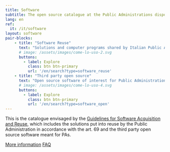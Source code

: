 ```yaml
---
title: Software
subtitle: The open source catalogue at the Public Administrations disposal.
lang: en
ref:
  it: /it/software
layout: software
pair-blocks:
    - title: "Software Reuse"
      text: "Solutions and computer programs shared by Italian Public Administrations"
      # image: /assets/images/come-lo-uso-2.svg
      buttons:
        - label: Explore
          class: btn btn-primary
          url: '/en/search?type=software_reuse'
    - title: "Third party open source"
      text: "Open source software of interest for Public Administrations"
      # image: /assets/images/come-lo-uso-4.svg
      buttons:
        - label: Explore
          class: btn btn-primary
          url: '/en/search?type=software_open'
---
```


This is the catalogue envisaged by the [Guidelines for Software Acquisition and Reuse](/en/reuse), which includes the solutions put into reuse by the Public Administration in accordance with the art. 69 and the third party open source software meant for PAs.

<a href="/en/reuse" class="btn btn-outline-primary mr-10 ml-auto mt-3">More information</a>
<a href="/en/faq" class="btn btn-primary mr-10 ml-auto mt-3 faq">FAQ</a>
